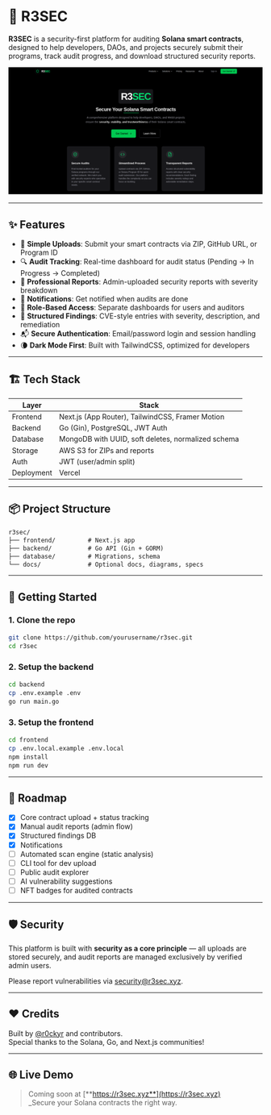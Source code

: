 # 🔐 R3SEC

**R3SEC** is a security-first platform for auditing **Solana smart contracts**, designed to help developers, DAOs, and projects securely submit their programs, track audit progress, and download structured security reports.

![R3SEC Banner](./og-image.png)

---

## ✨ Features

- 🚀 **Simple Uploads**: Submit your smart contracts via ZIP, GitHub URL, or Program ID  
- 🔍 **Audit Tracking**: Real-time dashboard for audit status (Pending → In Progress → Completed)  
- 📄 **Professional Reports**: Admin-uploaded security reports with severity breakdown  
- 🔔 **Notifications**: Get notified when audits are done  
- 🔐 **Role-Based Access**: Separate dashboards for users and auditors  
- 🧠 **Structured Findings**: CVE-style entries with severity, description, and remediation  
- 📬 **Secure Authentication**: Email/password login and session handling  
- 🌘 **Dark Mode First**: Built with TailwindCSS, optimized for developers  

---

## 🏗 Tech Stack

| Layer        | Stack                        |
|--------------|------------------------------|
| Frontend     | Next.js (App Router), TailwindCSS, Framer Motion |
| Backend      | Go (Gin), PostgreSQL, JWT Auth |
| Database     | MongoDB with UUID, soft deletes, normalized schema |
| Storage      | AWS S3 for ZIPs and reports |
| Auth         | JWT (user/admin split) |
| Deployment   | Vercel |

---

## 📦 Project Structure

```
r3sec/
├── frontend/         # Next.js app
├── backend/          # Go API (Gin + GORM)
├── database/         # Migrations, schema
└── docs/             # Optional docs, diagrams, specs
```

---

## 🚀 Getting Started

### 1. Clone the repo

```bash
git clone https://github.com/yourusername/r3sec.git
cd r3sec
```

### 2. Setup the backend

```bash
cd backend
cp .env.example .env
go run main.go
```

### 3. Setup the frontend

```bash
cd frontend
cp .env.local.example .env.local
npm install
npm run dev
```

---

## 🧪 Roadmap

- [x] Core contract upload + status tracking  
- [x] Manual audit reports (admin flow)  
- [x] Structured findings DB  
- [x] Notifications  
- [ ] Automated scan engine (static analysis)  
- [ ] CLI tool for dev upload  
- [ ] Public audit explorer  
- [ ] AI vulnerability suggestions  
- [ ] NFT badges for audited contracts  

---

## 🛡️ Security

This platform is built with **security as a core principle** — all uploads are stored securely, and audit reports are managed exclusively by verified admin users.

Please report vulnerabilities via [security@r3sec.xyz](mailto:security@r3sec.xyz).

---

## ❤️ Credits

Built by [@r0ckyr](https://github.com/r0ckyr) and contributors.  
Special thanks to the Solana, Go, and Next.js communities!

---

## 🌐 Live Demo

> Coming soon at [**https://r3sec.xyz**](https://r3sec.xyz)  
> _Secure your Solana contracts the right way.

